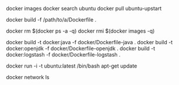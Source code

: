 docker images
docker search ubuntu
docker pull ubuntu-upstart

docker build -f /path/to/a/Dockerfile .

docker rm $(docker ps -a -q)
docker rmi $(docker images -q)

docker build -t docker:java -f docker/Dockerfile-java .
docker build -t docker:openjdk -f docker/Dockerfile-openjdk .
docker build -t docker:logstash -f docker/Dockerfile-logstash .

docker run -i -t ubuntu:latest /bin/bash apt-get update


docker network ls
